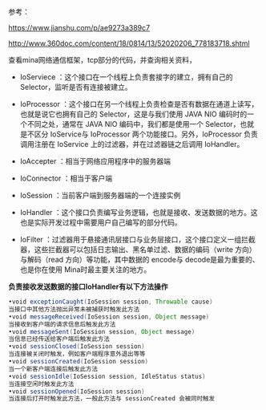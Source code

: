 参考：

https://www.jianshu.com/p/ae9273a389c7

http://www.360doc.com/content/18/0814/13/52020206_778183718.shtml



查看mina网络通信框架，tcp部分的代码，并查询相关资料，

* IoServiece ：这个接口在一个线程上负责套接字的建立，拥有自己的 Selector，监听是否有连接被建立。

* IoProcessor ：这个接口在另一个线程上负责检查是否有数据在通道上读写，也就是说它也拥有自己的 Selector，这是与我们使用 JAVA NIO 编码时的一个不同之处，通常在 JAVA NIO 编码中，我们都是使用一个 Selector，也就是不区分 IoService与 IoProcessor 两个功能接口。另外，IoProcessor 负责调用注册在 IoService 上的过滤器，并在过滤器链之后调用 IoHandler。  

- IoAccepter ：相当于网络应用程序中的服务器端

+ IoConnector ：相当于客户端

- IoSession ：当前客户端到服务器端的一个连接实例

- IoHandler ：这个接口负责编写业务逻辑，也就是接收、发送数据的地方。这也是实际开发过程中需要用户自己编写的部分代码。

- IoFilter ：过滤器用于悬接通讯层接口与业务层接口，这个接口定义一组拦截器，这些拦截器可以包括日志输出、黑名单过滤、数据的编码（write 方向）与解码（read 方向）等功能，其中数据的 encode与 decode是最为重要的、也是你在使用 Mina时最主要关注的地方。



**负责接收发送数据的接口IoHandler有以下方法操作**

```java
•void exceptionCaught(IoSession session, Throwable cause)
当接口中其他方法抛出异常未被捕获时触发此方法
•void messageReceived(IoSession session, Object message)
当接收到客户端的请求信息后触发此方法
•void messageSent(IoSession session, Object message)
当信息已经传送给客户端后触发此方法
•void sessionClosed(IoSession session)
当连接被关闭时触发，例如客户端程序意外退出等等
•void sessionCreated(IoSession session)
当一个新客户端连接后触发此方法
•void sessionIdle(IoSession session, IdleStatus status)
当连接空闲时触发此方法
•void sessionOpened(IoSession session)
当连接后打开时触发此方法，一般此方法与 sessionCreated 会被同时触发
```



